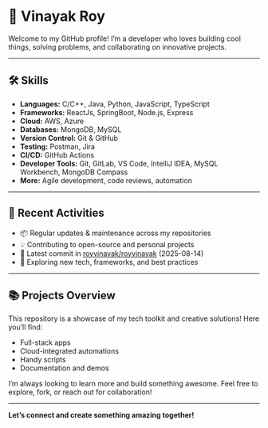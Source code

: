# 🚀 Vinayak Roy

Welcome to my GitHub profile! I’m a developer who loves building cool things, solving problems, and collaborating on innovative projects.

---

## 🛠️ Skills

- **Languages:** C/C++, Java, Python, JavaScript, TypeScript
- **Frameworks:** ReactJs, SpringBoot, Node.js, Express
- **Cloud:** AWS, Azure
- **Databases:** MongoDB, MySQL
- **Version Control:** Git & GitHub
- **Testing:** Postman, Jira
- **CI/CD:** GitHub Actions
- **Developer Tools:** Git, GitLab, VS Code, IntelliJ IDEA, MySQL Workbench, MongoDB Compass
- **More:** Agile development, code reviews, automation

---

## 🌟 Recent Activities

- 📦 Regular updates & maintenance across my repositories
- 💡 Contributing to open-source and personal projects
- 🚀 Latest commit in [royvinayak/royvinayak](https://github.com/royvinayak/royvinayak) (2025-08-14)
- 🔄 Exploring new tech, frameworks, and best practices

---

## 📚 Projects Overview

This repository is a showcase of my tech toolkit and creative solutions! Here you’ll find:

- Full-stack apps
- Cloud-integrated automations
- Handy scripts
- Documentation and demos

I’m always looking to learn more and build something awesome. Feel free to explore, fork, or reach out for collaboration!

---

**Let’s connect and create something amazing together!**
